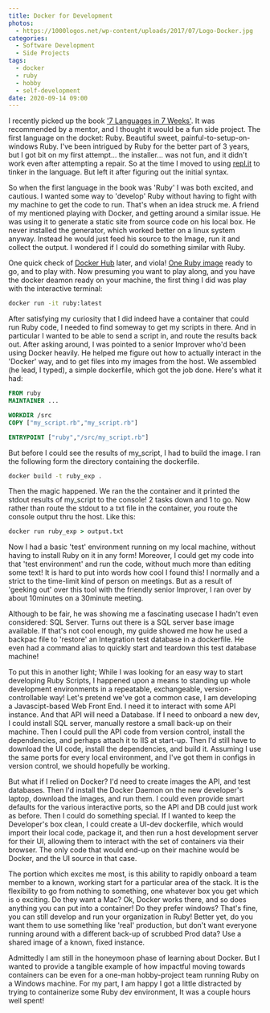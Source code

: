 ```yaml
---
title: Docker for Development
photos:
  - https://1000logos.net/wp-content/uploads/2017/07/Logo-Docker.jpg
categories:
  - Software Development
  - Side Projects
tags:
  - docker
  - ruby
  - hobby
  - self-development
date: 2020-09-14 09:00
---
```


I recently picked up the book ['7 Languages in 7 Weeks'](https://www.amazon.com/Seven-Languages-Weeks-Programming-Programmers/dp/193435659X/ref=sr_1_1?crid=3T3SFDS21NJN8&dchild=1&keywords=seven+languages+in+seven+weeks&qid=1599408972&sprefix=seven+languages+in+%2Caps%2C224&sr=8-1). It was recommended by a mentor, and I thought it would be a fun side project. The first language on the docket: Ruby. Beautiful sweet, painful-to-setup-on-windows Ruby. I've been intrigued by Ruby for the better part of 3 years, but I got bit on my first attempt... the installer... was not fun, and it didn't work even after attempting a repair. So at the time I moved to using [repl.it](https://repl.it/) to tinker in the language. But left it after figuring out the initial syntax.

So when the first language in the book was 'Ruby' I was both excited, and cautious. I wanted some way to 'develop' Ruby without having to fight with my machine to get the code to run. That's when an idea struck me. A friend of my mentioned playing with Docker, and getting around a similar issue. He was using it to generate a static site from source code on his local box. He never installed the generator, which worked better on a linux system anyway. Instead he would just feed his source to the Image, run it and collect the output. I wondered if I could do something similar with Ruby.

One quick check of [Docker Hub](https://hub.docker.com/) later, and viola! [One Ruby image](https://hub.docker.com/_/ruby) ready to go, and to play with. Now presuming you want to play along, and you have the docker deamon ready on your machine, the first thing I did was play with the interactive terminal:

```cmd
docker run -it ruby:latest
```

After satisfying my curiosity that I did indeed have a container that could run Ruby code, I needed to find someway to get my scripts in there. And in particular I wanted to be able to send a script in, and route the results back out. After asking around, I was pointed to a senior Improver who'd been using Docker heavily. He helped me figure out how to actually interact in the 'Docker' way, and to get files into my images from the host. We assembled (he lead, I typed), a simple dockerfile, which got the job done. Here's what it had:

```dockerfile
FROM ruby
MAINTAINER ...

WORKDIR /src
COPY ["my_script.rb","my_script.rb"]

ENTRYPOINT ["ruby","/src/my_script.rb"]
```

But before I could see the results of my_script, I had to build the image. I ran the following form the directory containing the dockerfile.

```cmd
docker build -t ruby_exp .
```

Then the magic happened. We ran the the container and it printed the stdout results of my_script to the console! 2 tasks down and 1 to go. Now rather than route the stdout to a txt file in the container, you route the console output thru the host. Like this:

```cmd
docker run ruby_exp > output.txt
```

Now I had a basic 'test' environment running on my local machine, without having to install Ruby on it in any form! Moreover, I could get my code into that 'test environment' and run the code, without much more than editing some text! It is hard to put into words how cool I found this! I normally and a strict to the time-limit kind of person on meetings. But as a result of 'geeking out' over this tool with the friendly senior Improver, I ran over by about 10minutes on a 30minute meeting.

Although to be fair, he was showing me a fascinating usecase I hadn't even considered: SQL Server. Turns out there is a SQL server base image available. If that's not cool enough, my guide showed me how he used a backpac file to 'restore' an Integration test database in a dockerfile. He even had a command alias to quickly start and teardown this test database machine!

To put this in another light; While I was looking for an easy way to start developing Ruby Scripts, I happened upon a means to standing up whole development environments in a repeatable, exchangeable, version-controllable way! Let's pretend we've got a common case, I am developing a Javascipt-based Web Front End. I need it to interact with some API instance. And that API will need a Database. If I need to onboard a new dev, I could install SQL server, manually restore a small back-up on their machine. Then I could pull the API code from version control, install the dependencies, and perhaps attach it to IIS at start-up. Then I'd still have to download the UI code, install the dependencies, and build it. Assuming I use the same ports for every local environment, and I've got them in configs in version control, we should hopefully be working.

But what if I relied on Docker? I'd need to create images the API, and test databases. Then I'd install the Docker Daemon on the new developer's laptop, download the images, and run them. I could even provide smart defaults for the various interactive ports, so the API and DB could just work as before. Then I could do something special. If I wanted to keep the Developer's box clean, I could create a UI-dev dockerfile, which would import their local code, package it, and then run a host development server for their UI, allowing them to interact with the set of containers via their browser. The only code that would end-up on their machine would be Docker, and the UI source in that case.

The portion which excites me most, is this ability to rapidly onboard a team member to a known, working start for a particular area of the stack. It is the flexibility to go from nothing to something, one whatever box you get which is o exciting. Do they want a Mac? Ok, Docker works there, and so does anything you can put into a container! Do they prefer windows? That's fine, you can still develop and run your organization in Ruby! Better yet, do you want them to use something like 'real' production, but don't want everyone running around with a different back-up of scrubbed Prod data? Use a shared image of a known, fixed instance.

Admittedly I am still in the honeymoon phase of learning about Docker. But I wanted to provide a tangible example of how impactful moving towards containers can be even for a one-man hobby-project team running Ruby on a Windows machine. For my part, I am happy I got a little distracted by trying to containerize some Ruby dev environment, It was a couple hours well spent!
